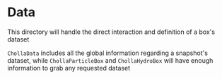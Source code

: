# Data

This directory will handle the direct interaction and definition of a box's dataset

`ChollaData` includes all the global information regarding a snapshot's dataset, while `ChollaParticleBox` and `ChollaHydroBox` will have enough information to grab any requested dataset
